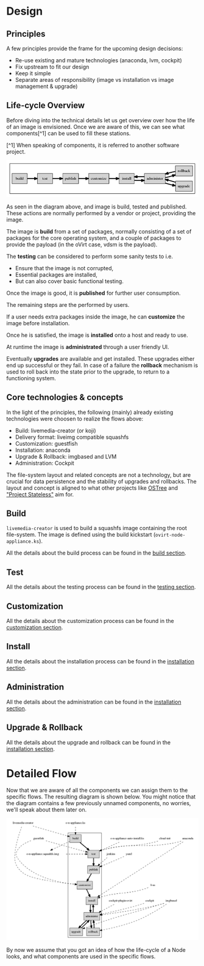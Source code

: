 # Design

## Principles

A few principles provide the frame for the upcoming design decisions:

* Re-use existing and mature technologies (anaconda, lvm, cockpit)
* Fix upstream to fit our design
* Keep it simple
* Separate areas of responsibility (image vs installation vs image management & upgrade)


## Life-cycle Overview

Before diving into the technical details let us get overview over how the life of an image is envisioned. Once we are aware of this, we can see what components[^1] can be used to fill these stations.

[^1] When speaking of components, it is referred to another software project.

![The life-cycle of an image.](imgs/ngn-flow.dot.png)

As seen in the diagram above, and image is build, tested and published. These actions are normally performed by a vendor or project, providing the image.

The image is **build** from a set of packages, normally consisting of a set of packages for the core operating system, and a couple of packages to provide the payload (in the oVirt case, vdsm is the payload).

The **testing** can be considered to perform some sanity tests to i.e.

- Ensure that the image is not corrupted,
- Essential packages are installed,
- But can also cover basic functional testing.

Once the image is good, it is **published** for further user consumption.


The remaining steps are the performed by users.


If a user needs extra packages inside the image, he can **customize** the image before installation.

Once he is satisfied, the image is **installed** onto a host and ready to use.

At runtime the image is **administrated** through a user friendly UI.

Eventually **upgrades** are available and get installed. These upgrades either end up successful or they fail. In case of a failure the **rollback** mechanism is used to roll back into the state prior to the upgrade, to return to a functioning system.


## Core technologies & concepts

In the light of the principles, the following (mainly) already existing technologies were choosen to realize the flows above:

* Build: livemedia-creator (or koji)
* Delivery format: liveimg compatible squashfs
* Customization: guestfish
* Installation: anaconda
* Upgrade & Rollback: imgbased and LVM
* Administration: Cockpit

The file-system layout and related concepts are not a technology, but are crucial for data persistence and the stability of upgrades and rollbacks.
The layout and concept is aligned to what other projects like [OSTree](https://github.com/GNOME/ostree) and ["Project Stateless"](http://0pointer.net/blog/projects/stateless.html) aim for.


## Build

`livemedia-creator` is used to build a squashfs image containing the root file-system.
The image is defined using the build kickstart (`ovirt-node-appliance.ks`).

All the details about the build process can be found in the [build section](build.md).

## Test

All the details about the testing process can be found in the [testing section](testing.md).

## Customization

All the details about the customization process can be found in the [customization section](customize.md).

## Install

All the details about the installation process can be found in the [installation section](install.md).

## Administration

All the details about the administration can be found in the [installation section](administration.md).

## Upgrade & Rollback

All the details about the upgrade and rollback can be found in the [installation section](upgrade.md).

# Detailed Flow

Now that we are aware of all the components we can assign them to the specific flows.
The resulting diagram is shown below.
You might notice that the diagram contains a few previously unnamed components, no worries, we'll speak about them later on.

![](imgs/ngn-flow-components.dot.png)

By now we assume that you got an idea of how the life-cycle of a Node looks, and what components are used in the specific flows.
